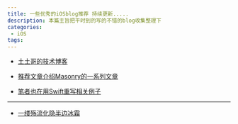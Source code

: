 ```yaml
---
title: 一些优秀的iOSblog推荐 持续更新..... 
description: 本篇主旨把平时到的写的不错的blog收集整理下
categories:
 - iOS 
tags:
---
```


- [土土哥的技术博客](http://tutuge.me/)
- [推荐文章介绍Masonry的一系列文章](http://tutuge.me/2015/05/23/autolayout-example-with-masonry/)

- [笔者也在用Swift重写相关例子](https://github.com/xtcmoons/AutolayoutExampleWithSnapKit)

---

- [一缕殇流化隐半边冰霜](https://halfrost.com/)